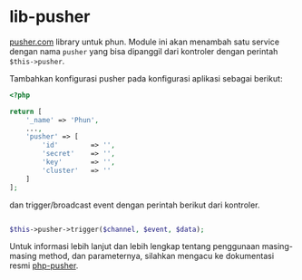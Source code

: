 # lib-pusher

[pusher.com](https://pusher.com/) library untuk phun. Module ini akan menambah
satu service dengan nama `pusher` yang bisa dipanggil dari kontroler dengan
perintah `$this->pusher`.

Tambahkan konfigurasi pusher pada konfigurasi aplikasi sebagai berikut:

```php
<?php

return [
    '_name' => 'Phun',
    ...,
    'pusher' => [
        'id'        => '',
        'secret'    => '',
        'key'       => '',
        'cluster'   => ''
    ]
];
```

dan trigger/broadcast event dengan perintah berikut dari kontroler.

```php

$this->pusher->trigger($channel, $event, $data);

```

Untuk informasi lebih lanjut dan lebih lengkap tentang penggunaan masing-masing
method, dan parameternya, silahkan mengacu ke dokumentasi resmi 
[php-pusher](https://github.com/pusher/pusher-http-php).